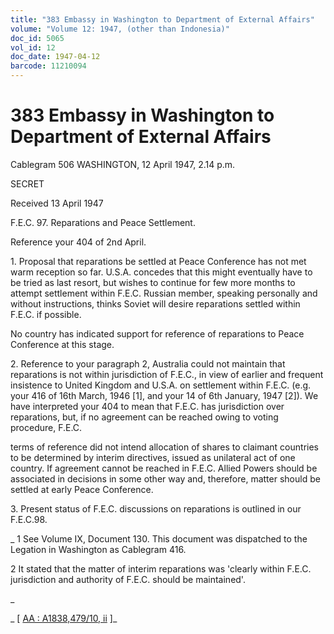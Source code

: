 ```yaml
---
title: "383 Embassy in Washington to Department of External Affairs"
volume: "Volume 12: 1947, (other than Indonesia)"
doc_id: 5065
vol_id: 12
doc_date: 1947-04-12
barcode: 11210094
---
```


# 383 Embassy in Washington to Department of External Affairs

Cablegram 506 WASHINGTON, 12 April 1947, 2.14 p.m.

SECRET

Received 13 April 1947

F.E.C. 97. Reparations and Peace Settlement.

Reference your 404 of 2nd April.

1\. Proposal that reparations be settled at Peace Conference has not met warm reception so far. U.S.A. concedes that this might eventually have to be tried as last resort, but wishes to continue for few more months to attempt settlement within F.E.C. Russian member, speaking personally and without instructions, thinks Soviet will desire reparations settled within F.E.C. if possible.

No country has indicated support for reference of reparations to Peace Conference at this stage.

2\. Reference to your paragraph 2, Australia could not maintain that reparations is not within jurisdiction of F.E.C., in view of earlier and frequent insistence to United Kingdom and U.S.A. on settlement within F.E.C. (e.g. your 416 of 16th March, 1946 [1], and your 14 of 6th January, 1947 [2]). We have interpreted your 404 to mean that F.E.C. has jurisdiction over reparations, but, if no agreement can be reached owing to voting procedure, F.E.C.

terms of reference did not intend allocation of shares to claimant countries to be determined by interim directives, issued as unilateral act of one country. If agreement cannot be reached in F.E.C. Allied Powers should be associated in decisions in some other way and, therefore, matter should be settled at early Peace Conference.

3\. Present status of F.E.C. discussions on reparations is outlined in our F.E.C.98. 

_ 1 See Volume IX, Document 130. This document was dispatched to the Legation in Washington as Cablegram 416.

2 It stated that the matter of interim reparations was 'clearly within F.E.C. jurisdiction and authority of F.E.C. should be maintained'.

_

_ [ [AA : A1838,479/10, ii](http://www.naa.gov.au/cgi-bin/Search?O=I&Number=11210094) ]_
